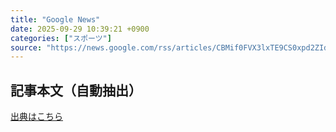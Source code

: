 ```yaml
---
title: "Google News"
date: 2025-09-29 10:39:21 +0900
categories: ["スポーツ"]
source: "https://news.google.com/rss/articles/CBMif0FVX3lxTE9CS0xpd2ZIdEd2RXk3WTY1MXVDSEVrdzBYYW9YMTdZc2NIbF9RMFJnSFdfOFBqcndTZkswUGJnREdkeTdiQzhIejk3MU9HUXhzRFB6SzB6anlwUjEwNmtfRmJMY3E4VVRWUGhUT3JjS1V6LTR4SVplYlc1eWkydGs?oc=5"
---
```


## 記事本文（自動抽出）
<body class="y0K44d EA71Tc" id="readabilityBody"></body>

[出典はこちら](https://news.google.com/rss/articles/CBMif0FVX3lxTE9CS0xpd2ZIdEd2RXk3WTY1MXVDSEVrdzBYYW9YMTdZc2NIbF9RMFJnSFdfOFBqcndTZkswUGJnREdkeTdiQzhIejk3MU9HUXhzRFB6SzB6anlwUjEwNmtfRmJMY3E4VVRWUGhUT3JjS1V6LTR4SVplYlc1eWkydGs?oc=5)
